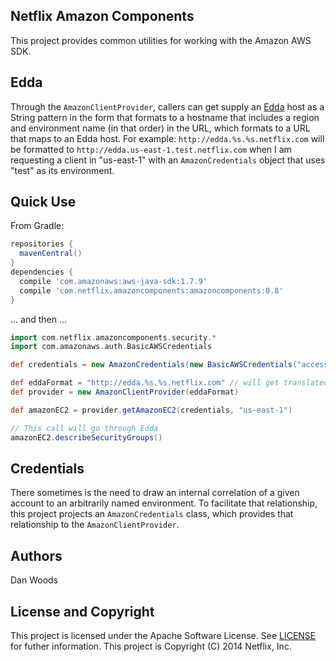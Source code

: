 Netflix Amazon Components
---

This project provides common utilities for working with the Amazon AWS SDK.

Edda
---

Through the `AmazonClientProvider`, callers can get supply an [Edda](https://github.com/Netflix/edda/wiki) host as a String pattern in the form that formats to a hostname that includes a region and environment name (in that order) in the URL, which formats to a URL that maps to an Edda host. For example: `http://edda.%s.%s.netflix.com` will be formatted to `http://edda.us-east-1.test.netflix.com` when I am requesting a client in "us-east-1" with an `AmazonCredentials` object that uses "test" as its environment.

Quick Use
---
From Gradle:

```groovy
repositories {
  mavenCentral()
}
dependencies {
  compile 'com.amazonaws:aws-java-sdk:1.7.9'
  compile 'com.netflix.amazoncomponents:amazoncomponents:0.8'
}

```

... and then ...

```groovy
import com.netflix.amazoncomponents.security.*
import com.amazonaws.auth.BasicAWSCredentials

def credentials = new AmazonCredentials(new BasicAWSCredentials("accessId", "secretKey"), "test")

def eddaFormat = "http://edda.%s.%s.netflix.com" // will get translated to http://edda.us-east-1.test.netflix.com
def provider = new AmazonClientProvider(eddaFormat)

def amazonEC2 = provider.getAmazonEC2(credentials, "us-east-1")

// This call will go through Edda
amazonEC2.describeSecurityGroups()
```


Credentials
---

There sometimes is the need to draw an internal correlation of a given account to an arbitrarily named environment. To facilitate that relationship, this project projects an `AmazonCredentials` class, which provides that relationship to the `AmazonClientProvider`.

Authors
---
Dan Woods

License and Copyright
---

This project is licensed under the Apache Software License. See [LICENSE](https://raw.githubusercontent.com/Netflix/amazoncomponents/master/LICENSE) for futher information.
This project is Copyright (C) 2014 Netflix, Inc.

